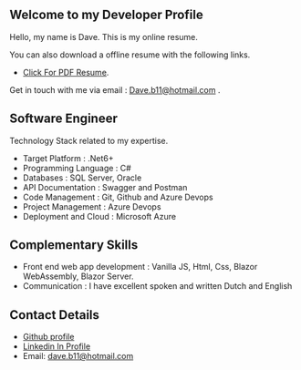 ## Welcome to my Developer Profile

Hello, my name is Dave. This is my online resume.

You can also download a offline resume with the following links. 

* [Click For PDF Resume](resume/DaveBosmansCV.pdf).

Get in touch with me via email : Dave.b11@hotmail.com .

## Software Engineer

Technology Stack related to my expertise.

* Target Platform : .Net6+
* Programming Language : C# 
* Databases : SQL Server, Oracle
* API Documentation : Swagger and Postman
* Code Management : Git, Github and Azure Devops
* Project Management : Azure Devops
* Deployment and Cloud : Microsoft Azure

## Complementary Skills

* Front end web app development : Vanilla JS, Html, Css, Blazor WebAssembly, Blazor Server. 
* Communication : I have excellent spoken and written Dutch and English
  
## Contact Details

- [Github profile](https://github.com/DaveBosmans)
- [Linkedin In Profile](https://www.linkedin.com/in/%E2%9C%94%EF%B8%8F-dave-bosmans-0787141b0/)
- Email: dave.b11@hotmail.com
